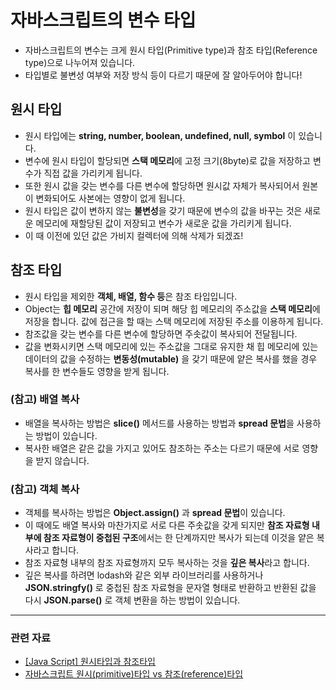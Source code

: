 # 자바스크립트의 변수 타입

- 자바스크립트의 변수는 크게 원시 타입(Primitive type)과 참조 타입(Reference type)으로 나누어져 있습니다.
- 타입별로 불변성 여부와 저장 방식 등이 다르기 때문에 잘 알아두어야 합니다!

## 원시 타입

- 원시 타입에는 **string, number, boolean, undefined, null, symbol** 이 있습니다.
- 변수에 원시 타입이 할당되면 **스택 메모리**에 고정 크기(8byte)로 값을 저장하고 변수가 직접 값을 가리키게 됩니다.
- 또한 원시 값을 갖는 변수를 다른 변수에 할당하면 원시값 자체가 복사되어서 원본이 변화되어도 사본에는 영향이 없게 됩니다.
- 원시 타입은 값이 변하지 않는 **불변성**을 갖기 때문에 변수의 값을 바꾸는 것은 새로운 메모리에 재할당된 값이 저장되고 변수가 새로운 값을 가리키게 됩니다.
- 이 때 이전에 있던 값은 가비지 컬렉터에 의해 삭제가 되겠죠!

## 참조 타입

- 원시 타입을 제외한 **객체, 배열, 함수 등**은 참조 타입입니다.
- Object는 **힙 메모리** 공간에 저장이 되며 해당 힙 메모리의 주소값을 **스택 메모리**에 저장을 합니다. 값에 접근을 할 때는 스택 메모리에 저장된 주소를 이용하게 됩니다.
- 참조값을 갖는 변수를 다른 변수에 할당하면 주솟값이 복사되어 전달됩니다. 
- 값을 변화시키면 스택 메모리에 있는 주소값을 그대로 유지한 채 힙 메모리에 있는 데이터의 값을 수정하는 **변동성(mutable)** 을 갖기 때문에 얕은 복사를 했을 경우 복사를 한 변수들도 영향을 받게 됩니다.

### (참고) 배열 복사

- 배열을 복사하는 방법은 **slice()** 메서드를 사용하는 방법과 **spread 문법**을 사용하는 방법이 있습니다.
- 복사한 배열은 같은 값을 가지고 있어도 참조하는 주소는 다르기 때문에 서로 영향을 받지 않습니다.

### (참고) 객체 복사

- 객체를 복사하는 방법은 **Object.assign()** 과 **spread 문법**이 있습니다.
- 이 때에도 배열 복사와 마찬가지로 서로 다른 주솟값을 갖게 되지만 **참조 자료형 내부에 참조 자료형이 중첩된 구조**에서는 한 단계까지만 복사가 되는데 이것을 얕은 복사라고 합니다.
- 참조 자료형 내부의 참조 자료형까지 모두 복사하는 것을 **깊은 복사**라고 합니다.
- 깊은 복사를 하려면 lodash와 같은 외부 라이브러리를 사용하거나 **JSON.stringfy()** 로 중첩된 참조 자료형을 문자열 형태로 반환하고 반환된 값을 다시 **JSON.parse()** 로 객체 변환을 하는 방법이 있습니다.

---
### 관련 자료

- [\[Java Script\] 원시타입과 참조타입](https://velog.io/@nomadhash/Java-Script-%EA%B9%8A%EC%9D%80-%EB%B3%B5%EC%82%AC%EC%99%80-%EC%96%95%EC%9D%80-%EB%B3%B5%EC%82%AC)
- [자바스크립트 원시(primitive)타입 vs 참조(reference)타입](https://hwani.dev/js-primitive-reference-types/)
